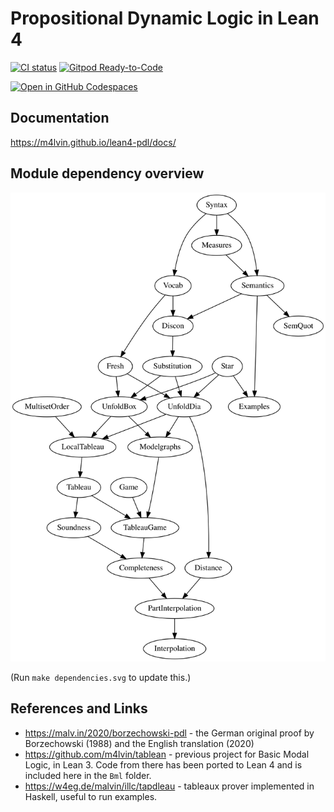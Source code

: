 # Propositional Dynamic Logic in Lean 4

[![CI status](https://github.com/m4lvin/lean4-pdl/actions/workflows/build.yml/badge.svg)](https://github.com/m4lvin/lean4-pdl/actions/workflows/build.yml)
[![Gitpod Ready-to-Code](https://img.shields.io/badge/Gitpod-ready--to--code-blue?logo=gitpod)](https://gitpod.io/#https://github.com/m4lvin/lean4-pdl)

[![Open in GitHub Codespaces](https://github.com/codespaces/badge.svg)](https://codespaces.new/m4lvin/lean4-pdl?quickstart=1)

## Documentation

<https://m4lvin.github.io/lean4-pdl/docs/>

## Module dependency overview

![Dependency graph](./dependencies.svg)

(Run `make dependencies.svg` to update this.)

## References and Links

- https://malv.in/2020/borzechowski-pdl - the German original proof by Borzechowski (1988) and the English translation (2020)
- https://github.com/m4lvin/tablean - previous project for Basic Modal Logic, in Lean 3. Code from there has been ported to Lean 4 and is included here in the `Bml` folder.
- https://w4eg.de/malvin/illc/tapdleau - tableaux prover implemented in Haskell, useful to run examples.
